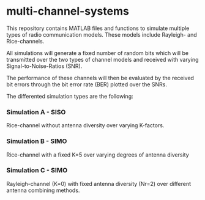 # multi-channel-systems

This repository contains MATLAB files and functions to simulate multiple types 
of radio communication models. These models include Rayleigh- and Rice-channels. 

All simulations will generate a fixed number of random bits which will be transmitted 
over the two types of channel models and received with varying Signal-to-Noise-Ratios (SNR). 

The performance of these channels will then be evaluated by the received bit errors through the 
bit error rate (BER) plotted over the SNRs.

The differented simulation types are the following: 

### Simulation A - SISO

Rice-channel without antenna diversity over varying K-factors.

### Simulation B - SIMO

Rice-channel with a fixed K=5 over varying degrees of antenna diversity 
 

### Simulation C - SIMO

Rayleigh-channel (K=0) with fixed antenna diversity (Nr=2) over different antenna combining methods.
